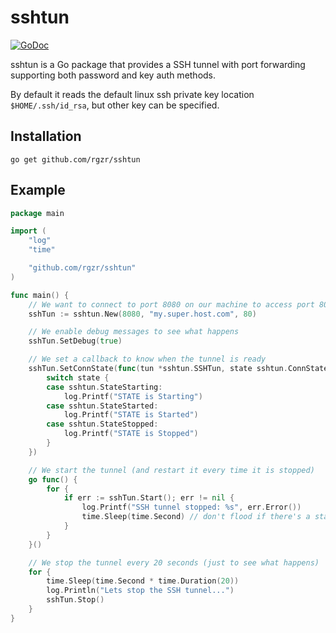 # sshtun

[![GoDoc](https://godoc.org/github.com/golang/gddo?status.svg)](https://godoc.org/github.com/rgzr/sshtun)

sshtun is a Go package that provides a SSH tunnel with port forwarding supporting both password and key auth methods.

By default it reads the default linux ssh private key location `$HOME/.ssh/id_rsa`, but other key can be specified.

## Installation

`go get github.com/rgzr/sshtun`

## Example

```go
package main

import (
    "log"
    "time"

    "github.com/rgzr/sshtun"
)

func main() {
    // We want to connect to port 8080 on our machine to access port 80 on my.super.host.com
    sshTun := sshtun.New(8080, "my.super.host.com", 80)

    // We enable debug messages to see what happens
    sshTun.SetDebug(true)

    // We set a callback to know when the tunnel is ready
    sshTun.SetConnState(func(tun *sshtun.SSHTun, state sshtun.ConnState) {
        switch state {
        case sshtun.StateStarting:
            log.Printf("STATE is Starting")
        case sshtun.StateStarted:
            log.Printf("STATE is Started")
        case sshtun.StateStopped:
            log.Printf("STATE is Stopped")
        }
    })

    // We start the tunnel (and restart it every time it is stopped)
    go func() {
        for {
            if err := sshTun.Start(); err != nil {
                log.Printf("SSH tunnel stopped: %s", err.Error())
                time.Sleep(time.Second) // don't flood if there's a start error :)
            }
        }
    }()

    // We stop the tunnel every 20 seconds (just to see what happens)
    for {
        time.Sleep(time.Second * time.Duration(20))
        log.Println("Lets stop the SSH tunnel...")
        sshTun.Stop()
    }
}
```
